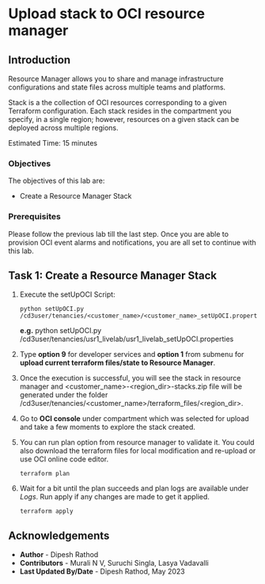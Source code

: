 # Upload stack to OCI resource manager

## Introduction

Resource Manager allows you to share and manage infrastructure configurations and state files across multiple teams and platforms.

Stack is a the collection of OCI resources corresponding to a given Terraform configuration. Each stack resides in the compartment you specify, in a single region; however, resources on a given stack can be deployed across multiple regions.

Estimated Time: 15 minutes

### Objectives

The objectives of this lab are:

- Create a Resource Manager Stack

### Prerequisites
Please follow the previous lab till the last step. Once you are able to provision OCI event alarms and notifications, you are all set to continue with this lab.

## Task 1: Create a Resource Manager Stack

1. Execute the setUpOCI Script:
    ```
    python setUpOCI.py /cd3user/tenancies/<customer_name>/<customer_name>_setUpOCI.properties
    ```
    __e.g.__ python setUpOCI.py /cd3user/tenancies/usr1_livelab/usr1_livelab_setUpOCI.properties

2. Type __option 9__ for developer services and __option 1__ from submenu for __upload current terraform files/state to Resource Manager__.

3. Once the execution is successful, you will see the stack in resource manager and <customer_name>-<region_dir>-stacks.zip file will be generated under the folder /cd3user/tenancies/<customer_name>/terraform_files/<region_dir>.

4. Go to __OCI console__ under compartment which was selected for upload and take a few moments to explore the stack created.

5. You can run plan option from resource manager to validate it. You could also download the terraform files for local modification and re-upload or use OCI online code editor.  

    ```
    terraform plan
    ```

6. Wait for a bit until the plan succeeds and plan logs are available under _Logs_. Run apply if any changes are made to get it applied.

    ```
    terraform apply
    ```
## Acknowledgements

- __Author__ - Dipesh Rathod
- __Contributors__ - Murali N V, Suruchi Singla, Lasya Vadavalli
- __Last Updated By/Date__ - Dipesh Rathod, May 2023

